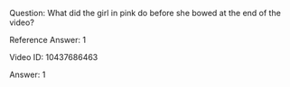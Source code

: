 Question: What did the girl in pink do before she bowed at the end of the video?

Reference Answer: 1

Video ID: 10437686463

Answer: 1

